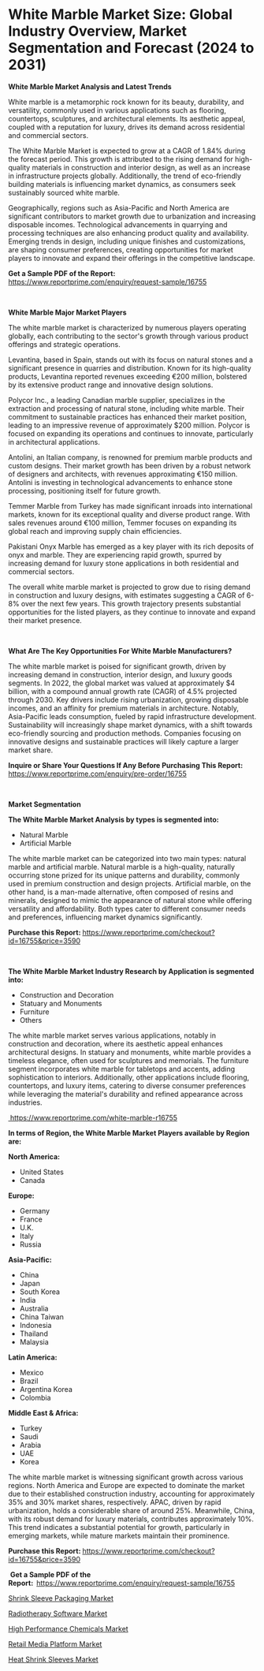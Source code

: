 <p><h1>White Marble Market Size: Global Industry Overview, Market Segmentation and Forecast (2024 to 2031)</h1></p><p><strong>White Marble Market Analysis and Latest Trends</strong></p>
<p><p>White marble is a metamorphic rock known for its beauty, durability, and versatility, commonly used in various applications such as flooring, countertops, sculptures, and architectural elements. Its aesthetic appeal, coupled with a reputation for luxury, drives its demand across residential and commercial sectors.</p><p>The White Marble Market is expected to grow at a CAGR of 1.84% during the forecast period. This growth is attributed to the rising demand for high-quality materials in construction and interior design, as well as an increase in infrastructure projects globally. Additionally, the trend of eco-friendly building materials is influencing market dynamics, as consumers seek sustainably sourced white marble.</p><p>Geographically, regions such as Asia-Pacific and North America are significant contributors to market growth due to urbanization and increasing disposable incomes. Technological advancements in quarrying and processing techniques are also enhancing product quality and availability. Emerging trends in design, including unique finishes and customizations, are shaping consumer preferences, creating opportunities for market players to innovate and expand their offerings in the competitive landscape.</p></p>
<p><strong>Get a Sample PDF of the Report:&nbsp;</strong> <a href="https://www.reportprime.com/enquiry/request-sample/16755?utm_campaign=1863&utm_medium=2&utm_source=Github&utm_content=ia&utm_term=24112024&utm_id=white-marble">https://www.reportprime.com/enquiry/request-sample/16755</a></p>
<p>&nbsp;</p>
<p><strong>White Marble Major Market Players</strong></p>
<p><p>The white marble market is characterized by numerous players operating globally, each contributing to the sector's growth through various product offerings and strategic operations.</p><p>Levantina, based in Spain, stands out with its focus on natural stones and a significant presence in quarries and distribution. Known for its high-quality products, Levantina reported revenues exceeding €200 million, bolstered by its extensive product range and innovative design solutions.</p><p>Polycor Inc., a leading Canadian marble supplier, specializes in the extraction and processing of natural stone, including white marble. Their commitment to sustainable practices has enhanced their market position, leading to an impressive revenue of approximately $200 million. Polycor is focused on expanding its operations and continues to innovate, particularly in architectural applications.</p><p>Antolini, an Italian company, is renowned for premium marble products and custom designs. Their market growth has been driven by a robust network of designers and architects, with revenues approximating €150 million. Antolini is investing in technological advancements to enhance stone processing, positioning itself for future growth.</p><p>Temmer Marble from Turkey has made significant inroads into international markets, known for its exceptional quality and diverse product range. With sales revenues around €100 million, Temmer focuses on expanding its global reach and improving supply chain efficiencies.</p><p>Pakistani Onyx Marble has emerged as a key player with its rich deposits of onyx and marble. They are experiencing rapid growth, spurred by increasing demand for luxury stone applications in both residential and commercial sectors.</p><p>The overall white marble market is projected to grow due to rising demand in construction and luxury designs, with estimates suggesting a CAGR of 6-8% over the next few years. This growth trajectory presents substantial opportunities for the listed players, as they continue to innovate and expand their market presence.</p></p>
<p>&nbsp;</p>
<p><strong>What Are The Key Opportunities For White Marble Manufacturers?</strong></p>
<p><p>The white marble market is poised for significant growth, driven by increasing demand in construction, interior design, and luxury goods segments. In 2022, the global market was valued at approximately $4 billion, with a compound annual growth rate (CAGR) of 4.5% projected through 2030. Key drivers include rising urbanization, growing disposable incomes, and an affinity for premium materials in architecture. Notably, Asia-Pacific leads consumption, fueled by rapid infrastructure development. Sustainability will increasingly shape market dynamics, with a shift towards eco-friendly sourcing and production methods. Companies focusing on innovative designs and sustainable practices will likely capture a larger market share.</p></p>
<p><strong>Inquire or Share Your Questions If Any Before Purchasing This Report:</strong> <a href="https://www.reportprime.com/enquiry/pre-order/16755?utm_campaign=1863&utm_medium=2&utm_source=Github&utm_content=ia&utm_term=24112024&utm_id=white-marble">https://www.reportprime.com/enquiry/pre-order/16755</a></p>
<p>&nbsp;</p>
<p><strong>Market Segmentation</strong></p>
<p><strong>The White Marble Market Analysis by types is segmented into:</strong></p>
<p><ul><li>Natural Marble</li><li>Artificial Marble</li></ul></p>
<p><p>The white marble market can be categorized into two main types: natural marble and artificial marble. Natural marble is a high-quality, naturally occurring stone prized for its unique patterns and durability, commonly used in premium construction and design projects. Artificial marble, on the other hand, is a man-made alternative, often composed of resins and minerals, designed to mimic the appearance of natural stone while offering versatility and affordability. Both types cater to different consumer needs and preferences, influencing market dynamics significantly.</p></p>
<p><strong>Purchase this Report:&nbsp;</strong><a href="https://www.reportprime.com/checkout?id=16755&price=3590&utm_campaign=1863&utm_medium=2&utm_source=Github&utm_content=ia&utm_term=24112024&utm_id=white-marble">https://www.reportprime.com/checkout?id=16755&price=3590</a></p>
<p>&nbsp;</p>
<p><strong>The White Marble Market Industry Research by Application is segmented into:</strong></p>
<p><ul><li>Construction and Decoration</li><li>Statuary and Monuments</li><li>Furniture</li><li>Others</li></ul></p>
<p><p>The white marble market serves various applications, notably in construction and decoration, where its aesthetic appeal enhances architectural designs. In statuary and monuments, white marble provides a timeless elegance, often used for sculptures and memorials. The furniture segment incorporates white marble for tabletops and accents, adding sophistication to interiors. Additionally, other applications include flooring, countertops, and luxury items, catering to diverse consumer preferences while leveraging the material's durability and refined appearance across industries.</p></p>
<p><a href="https://www.reportprime.com/white-marble-r16755?utm_campaign=1863&utm_medium=2&utm_source=Github&utm_content=ia&utm_term=24112024&utm_id=white-marble">&nbsp;https://www.reportprime.com/white-marble-r16755</a></p>
<p><strong>In terms of Region, the White Marble Market Players available by Region are:</strong></p>
<p>
    <p> <strong> North America: </strong>
        <ul>
            <li>United States</li>
            <li>Canada</li>
        </ul>
        </p> 
    <p> <strong> Europe: </strong>
        <ul>
            <li>Germany</li>
            <li>France</li>
            <li>U.K.</li>
            <li>Italy</li>
            <li>Russia</li>
        </ul>
        </p> 
    <p> <strong> Asia-Pacific: </strong>
        <ul>
            <li>China</li>
            <li>Japan</li>
            <li>South Korea</li>
            <li>India</li>
            <li>Australia</li>
            <li>China Taiwan</li>
            <li>Indonesia</li>
            <li>Thailand</li>
            <li>Malaysia</li>
        </ul>
        </p> 
    <p> <strong> Latin America: </strong>
        <ul>
            <li>Mexico</li>
            <li>Brazil</li>
            <li>Argentina Korea</li>
            <li>Colombia</li>
        </ul>
        </p> 
    <p> <strong> Middle East & Africa: </strong>
        <ul>
            <li>Turkey</li>
            <li>Saudi</li>
            <li>Arabia</li>
            <li>UAE</li>
            <li>Korea</li>
        </ul>
    </p>
    </p>
<p><p>The white marble market is witnessing significant growth across various regions. North America and Europe are expected to dominate the market due to their established construction industry, accounting for approximately 35% and 30% market shares, respectively. APAC, driven by rapid urbanization, holds a considerable share of around 25%. Meanwhile, China, with its robust demand for luxury materials, contributes approximately 10%. This trend indicates a substantial potential for growth, particularly in emerging markets, while mature markets maintain their prominence.</p></p>
<p><strong>Purchase this Report: </strong><a href="https://www.reportprime.com/checkout?id=16755&price=3590&utm_campaign=1863&utm_medium=2&utm_source=Github&utm_content=ia&utm_term=24112024&utm_id=white-marble">https://www.reportprime.com/checkout?id=16755&price=3590</a></p>
<p>&nbsp;<strong>Get a Sample PDF of the Report:&nbsp;&nbsp;</strong><a href="https://www.reportprime.com/enquiry/request-sample/16755?utm_campaign=1863&utm_medium=2&utm_source=Github&utm_content=ia&utm_term=24112024&utm_id=white-marble">https://www.reportprime.com/enquiry/request-sample/16755</a></p>
<p><strong></strong></p>
<p><p><a href="https://www.linkedin.com/pulse/shrink-sleeve-packaging-market-innovations-trends-comprehensive-9ymte?utm_campaign=1863&utm_medium=2&utm_source=Github&utm_content=ia&utm_term=24112024&utm_id=white-marble">Shrink Sleeve Packaging Market</a></p><p><a href="https://issuu.com/reportprime-2/docs/radiotherapy-software-market-size-2_3085da9e569a33?utm_campaign=1863&utm_medium=2&utm_source=Github&utm_content=ia&utm_term=24112024&utm_id=white-marble">Radiotherapy Software Market</a></p><p><a href="https://www.linkedin.com/pulse/high-performance-chemicals-market-competitive-landscape-k7dnf?utm_campaign=1863&utm_medium=2&utm_source=Github&utm_content=ia&utm_term=24112024&utm_id=white-marble">High Performance Chemicals Market</a></p><p><a href="https://issuu.com/reportprime-2/docs/retail-media-platform-market-size-2_8e641d3603c2cc?utm_campaign=1863&utm_medium=2&utm_source=Github&utm_content=ia&utm_term=24112024&utm_id=white-marble">Retail Media Platform Market</a></p><p><a href="https://www.linkedin.com/pulse/heat-shrink-sleeves-market-research-report-growth-trends-vjdpc?utm_campaign=1863&utm_medium=2&utm_source=Github&utm_content=ia&utm_term=24112024&utm_id=white-marble">Heat Shrink Sleeves Market</a></p></p>